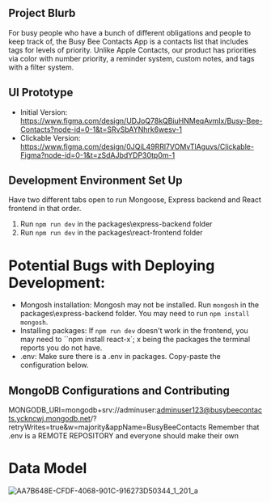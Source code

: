## Project Blurb
For busy people who have a bunch of different obligations and people to keep track of, the Busy Bee Contacts App is a contacts list that includes tags for levels of priority. Unlike Apple Contacts, our product has priorities via color with number priority, a reminder system, custom notes, and tags with a filter system.

## UI Prototype
- Initial Version: https://www.figma.com/design/UDJoQ78kQBiuHNMeqAvmIx/Busy-Bee-Contacts?node-id=0-1&t=SRvSbAYNhrk6wesv-1
- Clickable Version: https://www.figma.com/design/0JQiL49RRl7VOMvTlAguvs/Clickable-Figma?node-id=0-1&t=zSdAJbdYDP30tp0m-1

## Development Environment Set Up
Have two different tabs open to run Mongoose, Express backend and React frontend in that order.
1. Run ``npm run dev`` in the packages\express-backend folder
2. Run ``npm run dev`` in the packages\react-frontend folder

# Potential Bugs with Deploying Development:
- Mongosh installation: Mongosh may not be installed. Run ``mongosh`` in the packages\express-backend folder. You may need to run ``npm install mongosh``.
- Installing packages: If ``npm run dev`` doesn't work in the frontend, you may need to ``npm install react-x`; x being the packages the terminal reports you do not have.
- .env: Make sure there is a .env in packages. Copy-paste the configuration below.

## MongoDB Configurations and Contributing
MONGODB_URI=mongodb+srv://adminuser:adminuser123@busybeecontacts.yckncwj.mongodb.net/?retryWrites=true&w=majority&appName=BusyBeeContacts
Remember that .env is a REMOTE REPOSITORY and everyone should make their own

# Data Model
![AA7B648E-CFDF-4068-901C-916273D50344_1_201_a](https://github.com/matteoterrien/Busy-Bee-Contacts/assets/102430146/a3ca8668-2d0b-4cf8-bbe5-6be50f62f664)


